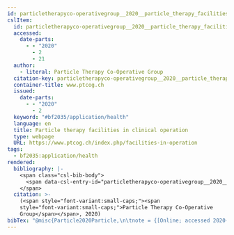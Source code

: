 ```yaml
---
id: particletherapyco-operativegroup__2020__particle_therapy_facilities
cslItem:
  id: particletherapyco-operativegroup__2020__particle_therapy_facilities
  accessed:
    date-parts:
      - - "2020"
        - 2
        - 21
  author:
    - literal: Particle Therapy Co-Operative Group
  citation-key: particletherapyco-operativegroup__2020__particle_therapy_facilities
  container-title: www.ptcog.ch
  issued:
    date-parts:
      - - "2020"
        - 2
  keyword: "#bf2035/application/health"
  language: en
  title: Particle therapy facilities in clinical operation
  type: webpage
  URL: https://www.ptcog.ch/index.php/facilities-in-operation
tags:
  - bf2035:application/health
rendered:
  bibliography: |-
    <span class="csl-bib-body">
      <span data-csl-entry-id="particletherapyco-operativegroup__2020__particle_therapy_facilities" class="csl-entry"><span class='author-bib'>Particle Therapy Co-Operative Group</span>. <span class='date-bib'>(2020, Februar)</span>. <span class='title'><b><i>Particle therapy facilities in clinical operation</i></b></span>. Www.Ptcog.Ch. <span class='URL'><a href='https://www.ptcog.ch/index.php/facilities-in-operation'>LINK</a></span></span>
    </span>
  citation: >-
    (<span style="font-variant:small-caps;"><span
    style="font-variant:small-caps;">Particle Therapy Co-Operative
    Group</span></span>, 2020)
bibTex: "@misc{Particle2020Particle,\n\tnote = {[Online; accessed 2020-02-21]},\n\tauthor = {{Particle Therapy Co-Operative Group}},\n\tyear = {2020},\n\tmonth = {2},\n\ttitle = {Particle therapy facilities in clinical operation},\n\turl = {https://www.ptcog.ch/index.php/facilities-in-operation},\n\thowpublished = {https://www.ptcog.ch/index.php/facilities-in-operation},\n}\n\n"
---
```

